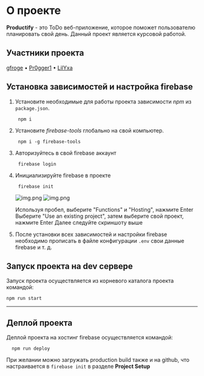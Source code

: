# О проекте

**Productify** - это ToDo веб-приложение, которое поможет пользователю планировать свой день. 
Данный проект является курсовой работой.

## Участники проекта
   [gfroge](https://github.com/gfroge) •
   [Pr0gger1](https://github.com/Pr0gger1) •
   [LilYxa](https://github.com/LilYxa)

## Установка зависимостей и настройка firebase
1. Установите необходимые для работы проекта зависимости _npm_ из `package.json`.
 
        npm i

2. Установите _firebase-tools_ глобально на свой компьютер.

        npm i -g firebase-tools

3. Авторизуйтесь в свой firebase аккаунт
        
        firebase login

4. Инициализируйте firebase в проекте

        firebase init
   ![img.png](https://miro.medium.com/v2/resize:fit:828/format:webp/1*x0PQ11A5zbE9yxH5bs8inw.png)
   ![img.png](https://miro.medium.com/v2/resize:fit:828/format:webp/1*0_CicrLFuPefpv79mMm6Ew.png)

   Используя пробел, выберите "Functions" и "Hosting", нажмите Enter
   Выберите "Use an existing project", затем выберите свой проект, нажмите Enter
   Далее следуйте скриншоту выше


5. После установки всех зависимостей и настройки firebase необходимо прописать в файле конфигурации `.env` свои данные firebase и т. д.

## Запуск проекта на dev сервере
Запуск проекта осуществляется из корневого каталога проекта командой:

    npm run start
---
## Деплой проекта
   Деплой проекта на хостинг firebase осуществляется командой:
   
      npm run deploy

При желании можно загружать production build также и на github, что настраивается в `firebase init` в разделе **Project Setup**